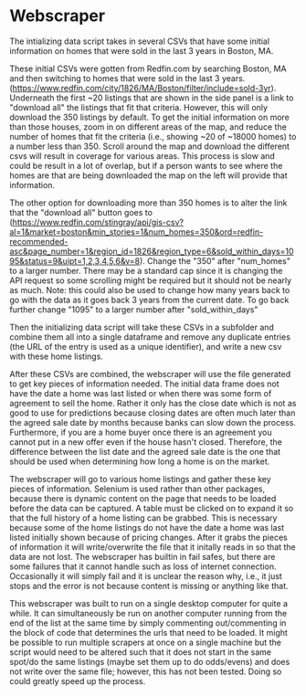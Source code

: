 # Webscraper

The intializing data script takes in several CSVs that have some initial information on homes that were sold in the last 3 years in Boston, MA. 

These initial CSVs were gotten from Redfin.com by searching Boston, MA and then switching to homes that were sold in the last 3 years. 
(https://www.redfin.com/city/1826/MA/Boston/filter/include=sold-3yr). Underneath the first ~20 listings that are shown in the side panel is a link to "download all" the listings that fit that criteria. 
However, this will only download the 350 listings by default. 
To get the initial information on more than those houses, zoom in on different areas of the map, and reduce the number of homes that fit the criteria (i.e., showing ~20 of ~18000 homes) to a number less than 350. 
Scroll around the map and download the different csvs will result in coverage for various areas.
This process is slow and could be result in a lot of overlap, but if a person wants to see where the homes are that are being downloaded the map on the left will provide that information.

The other option for downloading more than 350 homes is to alter the link that the "download all" button goes to (https://www.redfin.com/stingray/api/gis-csv?al=1&market=boston&min_stories=1&num_homes=350&ord=redfin-recommended-asc&page_number=1&region_id=1826&region_type=6&sold_within_days=1095&status=9&uipt=1,2,3,4,5,6&v=8). 
Change the "350" after "num_homes" to a larger number.
There may be a standard cap since it is changing the API request so some scrolling might be required but it should not be nearly as much.
Note: this could also be used to change how many years back to go with the data as it goes back 3 years from the current date. 
To go back further change "1095" to a larger number after "sold_within_days"

Then the initializing data script will take these CSVs in a subfolder and combine them all into a single dataframe and remove any duplicate entries (the URL of the entry is used as a unique identifier), and write a new csv with these home listings.

After these CSVs are combined, the webscraper will use the file generated to get key pieces of information needed. 
The initial data frame does not have the date a home was last listed or when there was some form of agreement to sell the home. 
Rather it only has the close date which is not as good to use for predictions because closing dates are often much later than the agreed sale date by months because banks can slow down the process. 
Furthermore, if you are a home buyer once there is an agreement you cannot put in a new offer even if the house hasn't closed.
Therefore, the difference between the list date and the agreed sale date is the one that should be used when determining how long a home is on the market.

The webscraper will go to various home listings and gather these key pieces of information. 
Selenium is used rather than other packages, because there is dynamic content on the page that needs to be loaded before the data can be captured.
A table must be clicked on to expand it so that the full history of a home listing can be grabbed.
This is necessary because some of the home listings do not have the date a home was last listed initially shown because of pricing changes.
After it grabs the pieces of information it will write/overwrite the file that it initally reads in so that the data are not lost.
The webscraper has builtin in fail safes, but there are some failures that it cannot handle such as loss of internet connection. 
Occasionally it will simply fail and it is unclear the reason why, i.e., it just stops and the error is not because content is missing or anything like that.

This webscraper was built to run on a single desktop computer for quite a while. 
It can simultaneously be run on another computer running from the end of the list at the same time by simply commenting out/commenting in the block of code that determines the urls that need to be loaded.
It might be possible to run multiple scrapers at once on a single machine but the script would need to be altered such that it does not start in the same spot/do the same listings (maybe set them up to do odds/evens) and does not write over the same file; however, this has not been tested.
Doing so could greatly speed up the process.

